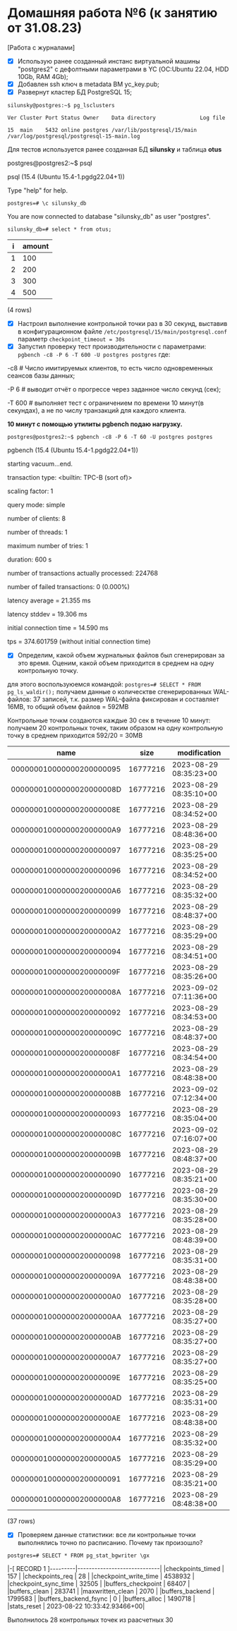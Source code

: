 # Домашняя работа №6 (к занятию от 31.08.23)
[Работа с журналами]

- [x] Использую ранее созданный инстанс виртуальной машины "postgres2" с дефолтными параметрами в YC (ОС:Ubuntu 22.04, HDD 10Gb, RAM 4Gb);
- [x] Добавлен ssh ключ в metadata ВМ yc_key.pub;
- [x] Развернут кластер БД PostgreSQL 15;

`silunsky@postgres:~$ pg_lsclusters`

`Ver Cluster Port Status Owner    Data directory              Log file`

`15  main    5432 online postgres /var/lib/postgresql/15/main /var/log/postgresql/postgresql-15-main.log`

Для тестов используется ранее созданная БД **silunsky** и таблица **otus**

postgres@postgres2:~$ psql 

psql (15.4 (Ubuntu 15.4-1.pgdg22.04+1))

Type "help" for help.

`postgres=# \c silunsky_db `

You are now connected to database "silunsky_db" as user "postgres".

`silunsky_db=# select * from otus;`

| i | amount | 
|---|--------|
| 1 |    100 |
| 2 |    200 |
| 3 |    300 |
| 4 |    500 |
(4 rows)

- [x] Настроил выполнение контрольной точки раз в 30 секунд, выставив в конфигурационном файле `/etc/postgresql/15/main/postgresql.conf` параметр `checkpoint_timeout = 30s`
- [x] Запустил проверку тест производительности с параметрами: `pgbench -c8 -P 6 -T 600 -U postgres postgres` 
где:

-c8 # Число имитируемых клиентов, то есть число одновременных сеансов базы данных;

-P 6 # выводит отчёт о прогрессе через заданное число секунд (сек);

-T 600 # выполняет тест с ограничением по времени 10 минут(в секундах), а не по числу транзакций для каждого клиента. 

**10 минут c помощью утилиты pgbench подаю нагрузку.**

`postgres@postgres2:~$ pgbench -c8 -P 6 -T 60 -U postgres postgres`

pgbench (15.4 (Ubuntu 15.4-1.pgdg22.04+1))

starting vacuum...end.

transaction type: <builtin: TPC-B (sort of)>

scaling factor: 1

query mode: simple

number of clients: 8

number of threads: 1

maximum number of tries: 1

duration: 600 s

number of transactions actually processed: 224768

number of failed transactions: 0 (0.000%)

latency average = 21.355 ms

latency stddev = 19.306 ms

initial connection time = 14.590 ms

tps = 374.601759 (without initial connection time)



- [x] Определим, какой объем журнальных файлов был сгенерирован за это время. Оценим, какой объем приходится в среднем на одну контрольную точку.

для этого воспользуюемся командой:
`postgres=# SELECT * FROM pg_ls_waldir();`
получаем данные о колическтве сгенерированных WAL-файлов: 37 записей, т.к. размер WAL-файла фиксирован и составляет 16MB, то общий объем файлов = 592MB

Контрольные точкм создаются каждые 30 сек в течение 10 минут: получаем 20 контрольных точек, таким образом на одну контрольную точку в среднем приходится 592/20 = 30MB

|           name           |   size   |      modification     | 
|--------------------------|----------|------------------------|
| 000000010000000200000095 | 16777216 | 2023-08-29 08:35:23+00 |
| 00000001000000020000008D | 16777216 | 2023-08-29 08:35:10+00 |
| 00000001000000020000008E | 16777216 | 2023-08-29 08:34:52+00 |
| 0000000100000002000000A9 | 16777216 | 2023-08-29 08:48:36+00 |
| 000000010000000200000097 | 16777216 | 2023-08-29 08:35:25+00 |
| 000000010000000200000096 | 16777216 | 2023-08-29 08:34:52+00 |
| 0000000100000002000000A6 | 16777216 | 2023-08-29 08:35:32+00 |
 000000010000000200000099 | 16777216 | 2023-08-29 08:48:37+00 |
 0000000100000002000000A2 | 16777216 | 2023-08-29 08:35:29+00 |
 000000010000000200000094 | 16777216 | 2023-08-29 08:34:51+00 |
 00000001000000020000009F | 16777216 | 2023-08-29 08:35:26+00 |
 00000001000000020000008A | 16777216 | 2023-09-02 07:11:36+00 |
 000000010000000200000092 | 16777216 | 2023-08-29 08:34:53+00 |
 00000001000000020000009C | 16777216 | 2023-08-29 08:48:37+00 |
 00000001000000020000008F | 16777216 | 2023-08-29 08:34:54+00 |
 0000000100000002000000A1 | 16777216 | 2023-08-29 08:48:38+00 |
 00000001000000020000008B | 16777216 | 2023-09-02 07:12:34+00 |
 000000010000000200000093 | 16777216 | 2023-08-29 08:35:04+00 |
 00000001000000020000008C | 16777216 | 2023-09-02 07:16:07+00 |
 00000001000000020000009B | 16777216 | 2023-08-29 08:48:37+00 |
 000000010000000200000090 | 16777216 | 2023-08-29 08:35:21+00 |
 00000001000000020000009D | 16777216 | 2023-08-29 08:35:30+00 |
 0000000100000002000000A3 | 16777216 | 2023-08-29 08:35:28+00 |
 0000000100000002000000AC | 16777216 | 2023-08-29 08:48:39+00 |
 000000010000000200000098 | 16777216 | 2023-08-29 08:35:31+00
 00000001000000020000009A | 16777216 | 2023-08-29 08:48:38+00
 0000000100000002000000A0 | 16777216 | 2023-08-29 08:35:28+00
 0000000100000002000000AA | 16777216 | 2023-08-29 08:35:27+00
 0000000100000002000000AB | 16777216 | 2023-08-29 08:35:27+00
 0000000100000002000000A7 | 16777216 | 2023-08-29 08:35:27+00
 00000001000000020000009E | 16777216 | 2023-08-29 08:35:25+00
 0000000100000002000000AD | 16777216 | 2023-08-29 08:35:31+00
 0000000100000002000000AE | 16777216 | 2023-08-29 08:48:38+00
 0000000100000002000000A4 | 16777216 | 2023-08-29 08:35:32+00
 0000000100000002000000A5 | 16777216 | 2023-08-29 08:35:29+00
 000000010000000200000091 | 16777216 | 2023-08-29 08:35:21+00
 0000000100000002000000A8 | 16777216 | 2023-08-29 08:48:38+00
(37 rows)


- [x] Проверяем данные статистики: все ли контрольные точки выполнялись точно по расписанию. Почему так произошло?

`postgres=# SELECT * FROM pg_stat_bgwriter \gx`

|-[ RECORD 1 ]---------|-----------------------------|
|checkpoints_timed     | 157                         |
|checkpoints_req       | 28                          |
|checkpoint_write_time | 4538932                     |
|checkpoint_sync_time  | 32505                       |
|buffers_checkpoint    | 68407                       |
|buffers_clean         | 283741                      |
|maxwritten_clean      | 2070                        |
|buffers_backend       | 1799583                     |
|buffers_backend_fsync | 0                           |
|buffers_alloc         | 1490718                     |
|stats_reset           | 2023-08-22 10:33:42.93466+00|

Выполнилось 28 контрольных точек из раасчетных 30
